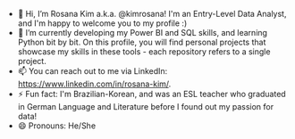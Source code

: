 - 👋 Hi, I’m Rosana Kim a.k.a. @kimrosana! I'm an Entry-Level Data Analyst, and I'm happy to welcome you to my profile :)
- 🌱 I’m currently developing my Power BI and SQL skills, and learning Python bit by bit. On this profile, you will find personal projects that showcase my skills in these tools - each repository refers to a single project.
- 📫 You can reach out to me via LinkedIn: https://www.linkedin.com/in/rosana-kim/.
- ⚡ Fun fact: I'm Brazilian-Korean, and was an ESL teacher who graduated in German Language and Literature before I found out my passion for data!
- 😄 Pronouns: He/She

<!---
kimrosana/kimrosana is a ✨ special ✨ repository because its `README.md` (this file) appears on your GitHub profile.
You can click the Preview link to take a look at your changes.
--->
